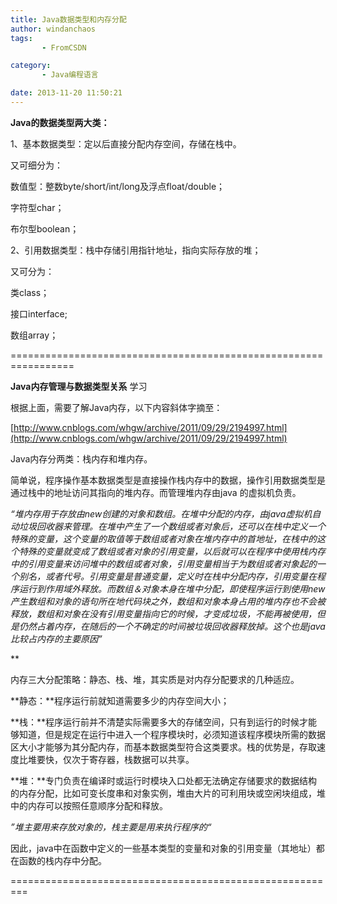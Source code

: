 ```yaml
---
title: Java数据类型和内存分配
author: windanchaos
tags: 
       - FromCSDN

category: 
       - Java编程语言

date: 2013-11-20 11:50:21
---
```

**Java的数据类型两大类：**

1、基本数据类型：定以后直接分配内存空间，存储在栈中。

又可细分为：

数值型：整数byte/short/int/long及浮点float/double；

字符型char；

布尔型boolean；

2、引用数据类型：栈中存储引用指针地址，指向实际存放的堆；

又可分为：

类class；

接口interface;

数组array；

=================================================================

**Java内存管理与数据类型关系** 学习

根据上面，需要了解Java内存，以下内容斜体字摘至：

[http://www.cnblogs.com/whgw/archive/2011/09/29/2194997.html](http://www.cnblogs.com/whgw/archive/2011/09/29/2194997.html)

Java内存分两类：栈内存和堆内存。

简单说，程序操作基本数据类型是直接操作栈内存中的数据，操作引用数据类型是通过栈中的地址访问其指向的堆内存。而管理堆内存由java 的虚拟机负责。

*“堆内存用于存放由new创建的对象和数组。在堆中分配的内存，由java虚拟机自动垃圾回收器来管理。在堆中产生了一个数组或者对象后，还可以在栈中定义一个特殊的变量，这个变量的取值等于数组或者对象在堆内存中的首地址，在栈中的这个特殊的变量就变成了数组或者对象的引用变量，以后就可以在程序中使用栈内存中的引用变量来访问堆中的数组或者对象，引用变量相当于为数组或者对象起的一个别名，或者代号。引用变量是普通变量，定义时在栈中分配内存，引用变量在程序运行到作用域外释放。而数组＆对象本身在堆中分配，即使程序运行到使用new产生数组和对象的语句所在地代码块之外，数组和对象本身占用的堆内存也不会被释放，数组和对象在没有引用变量指向它的时候，才变成垃圾，不能再被使用，但是仍然占着内存，在随后的一个不确定的时间被垃圾回收器释放掉。这个也是java比较占内存的主要原因”*

**

内存三大分配策略：静态、栈、堆，其实质是对内存分配要求的几种适应。

**静态：**程序运行前就知道需要多少的内存空间大小；

**栈：**程序运行前并不清楚实际需要多大的存储空间，只有到运行的时候才能够知道，但是规定在运行中进入一个程序模块时，必须知道该程序模块所需的数据区大小才能够为其分配内存，而基本数据类型符合这类要求。栈的优势是，存取速度比堆要快，仅次于寄存器，栈数据可以共享。

**堆：**专门负责在编译时或运行时模块入口处都无法确定存储要求的数据结构的内存分配，比如可变长度串和对象实例，堆由大片的可利用块或空闲块组成，堆中的内存可以按照任意顺序分配和释放。

*”堆主要用来存放对象的，栈主要是用来执行程序的“*

因此，java中在函数中定义的一些基本类型的变量和对象的引用变量（其地址）都在函数的栈内存中分配。

=========================================================